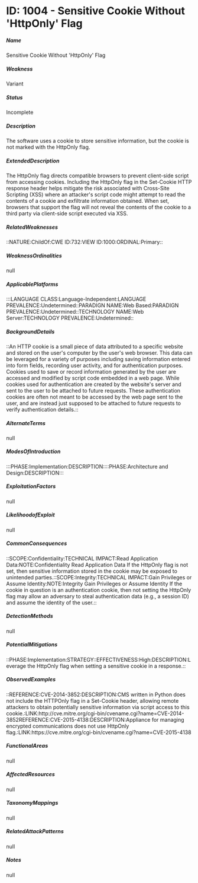 # ID: 1004 - Sensitive Cookie Without 'HttpOnly' Flag
<h5>Name</h5>Sensitive Cookie Without 'HttpOnly' Flag
<h5>Weakness</h5>Variant
<h5>Status</h5>Incomplete
<h5>Description</h5>The software uses a cookie to store sensitive information, but the cookie is not marked with the HttpOnly flag.
<h5>ExtendedDescription</h5>The HttpOnly flag directs compatible browsers to prevent client-side script from accessing cookies. Including the HttpOnly flag in the Set-Cookie HTTP response header helps mitigate the risk associated with Cross-Site Scripting (XSS) where an attacker's script code might attempt to read the contents of a cookie and exfiltrate information obtained. When set, browsers that support the flag will not reveal the contents of the cookie to a third party via client-side script executed via XSS.
<h5>RelatedWeaknesses</h5>::NATURE:ChildOf:CWE ID:732:VIEW ID:1000:ORDINAL:Primary::
<h5>WeaknessOrdinalities</h5>null
<h5>ApplicablePlatforms</h5>:::LANGUAGE CLASS:Language-Independent:LANGUAGE PREVALENCE:Undetermined::PARADIGN NAME:Web Based:PARADIGN PREVALENCE:Undetermined::TECHNOLOGY NAME:Web Server:TECHNOLOGY PREVALENCE:Undetermined::
<h5>BackgroundDetails</h5>::An HTTP cookie is a small piece of data attributed to a specific website and stored on the user's computer by the user's web browser. This data can be leveraged for a variety of purposes including saving information entered into form fields, recording user activity, and for authentication purposes. Cookies used to save or record information generated by the user are accessed and modified by script code embedded in a web page. While cookies used for authentication are created by the website's server and sent to the user to be attached to future requests. These authentication cookies are often not meant to be accessed by the web page sent to the user, and are instead just supposed to be attached to future requests to verify authentication details.::
<h5>AlternateTerms</h5>null
<h5>ModesOfIntroduction</h5>:::PHASE:Implementation:DESCRIPTION::::PHASE:Architecture and Design:DESCRIPTION:::
<h5>ExploitationFactors</h5>null
<h5>LikelihoodofExploit</h5>null
<h5>CommonConsequences</h5>::SCOPE:Confidentiality:TECHNICAL IMPACT:Read Application Data:NOTE:Confidentiality Read Application Data If the HttpOnly flag is not set, then sensitive information stored in the cookie may be exposed to unintended parties.::SCOPE:Integrity:TECHNICAL IMPACT:Gain Privileges or Assume Identity:NOTE:Integrity Gain Privileges or Assume Identity If the cookie in question is an authentication cookie, then not setting the HttpOnly flag may allow an adversary to steal authentication data (e.g., a session ID) and assume the identity of the user.::
<h5>DetectionMethods</h5>null
<h5>PotentialMitigations</h5>::PHASE:Implementation:STRATEGY::EFFECTIVENESS:High:DESCRIPTION:Leverage the HttpOnly flag when setting a sensitive cookie in a response.::
<h5>ObservedExamples</h5>::REFERENCE:CVE-2014-3852:DESCRIPTION:CMS written in Python does not include the HTTPOnly flag in a Set-Cookie header, allowing remote attackers to obtain potentially sensitive information via script access to this cookie.:LINK:http://cve.mitre.org/cgi-bin/cvename.cgi?name=CVE-2014-3852REFERENCE:CVE-2015-4138:DESCRIPTION:Appliance for managing encrypted communications does not use HttpOnly flag.:LINK:https://cve.mitre.org/cgi-bin/cvename.cgi?name=CVE-2015-4138
<h5>FunctionalAreas</h5>null
<h5>AffectedResources</h5>null
<h5>TaxonomyMappings</h5>null
<h5>RelatedAttackPatterns</h5>null
<h5>Notes</h5>null

